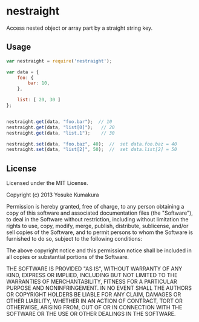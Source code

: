 nestraight
===========

Access nested object or array part by a straight string key.

Usage
-----

```javascript
var nestraight = require('nestraight');

var data = {
    foo: {
        bar: 10,
    },

    list: [ 20, 30 ]
};


nestraight.get(data, "foo.bar");  // 10
nestraight.get(data, "list[0]");   // 20
nestraight.get(data, "list.1");    // 30

nestraight.set(data, "foo.baz", 40);  //  set data.foo.baz = 40
nestraight.set(data, "list[2]", 50);  //  set data.list[2] = 50
```


License
--------

Licensed under the MIT License.

Copyright (c) 2013 Yosuke Kumakura

Permission is hereby granted, free of charge, to any person
obtaining a copy of this software and associated documentation
files (the "Software"), to deal in the Software without
restriction, including without limitation the rights to use,
copy, modify, merge, publish, distribute, sublicense, and/or sell
copies of the Software, and to permit persons to whom the
Software is furnished to do so, subject to the following
conditions:

The above copyright notice and this permission notice shall be
included in all copies or substantial portions of the Software.

THE SOFTWARE IS PROVIDED "AS IS", WITHOUT WARRANTY OF ANY KIND,
EXPRESS OR IMPLIED, INCLUDING BUT NOT LIMITED TO THE WARRANTIES
OF MERCHANTABILITY, FITNESS FOR A PARTICULAR PURPOSE AND
NONINFRINGEMENT. IN NO EVENT SHALL THE AUTHORS OR COPYRIGHT
HOLDERS BE LIABLE FOR ANY CLAIM, DAMAGES OR OTHER LIABILITY,
WHETHER IN AN ACTION OF CONTRACT, TORT OR OTHERWISE, ARISING
FROM, OUT OF OR IN CONNECTION WITH THE SOFTWARE OR THE USE OR
OTHER DEALINGS IN THE SOFTWARE.
